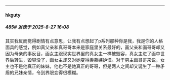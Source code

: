 ﻿
*****

####  hkguty  
##### 485#       发表于 2025-8-27 16:08

其实我反而觉得剧情有点意思，让我有点想起了p系列那种你是我，我是你的人格面具的感觉，例如真父亲和真哥哥本来是家庭里关系最好的，画父亲和画哥哥却又因为母亲的事反目，画女主跟现实世界里的真女主一样被毁容，真女主进了画中世界后转生，毁容没了，画女主却又对她变得羡慕嫉妒恨。对于男主画哥哥来说，女主也不是他真正的妹妹，他也不是她真正的哥哥，但是两人之间却又诞生了一种矛盾的兄妹亲情，令到界限变得很模糊。

